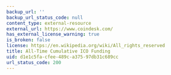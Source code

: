 ```yaml
---
backup_url: ''
backup_url_status_code: null
content_type: external-resource
external_url: https://www.coindesk.com/
has_external_license_warning: true
is_broken: false
license: https://en.wikipedia.org/wiki/All_rights_reserved
title: All-Time Cumulative ICO Funding
uid: d1e1c5fa-cfee-489c-a375-97db31c689cc
url_status_code: 200
---
```

